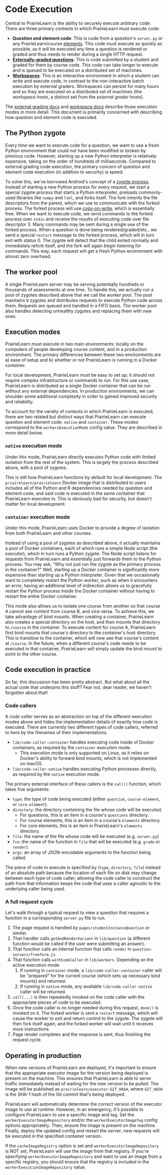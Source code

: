 # Code Execution

Central to PrairieLearn is the ability to securely execute arbitrary code. There are three primary contexts in which PrairieLearn must execute code:

- **Question and element code**: This is code from a question's `server.py` or any PrairieLearn/course [elements](elements.md). This code must execute as quickly as possible, as it will be executed any time a question is rendered or graded and thus needs to render during a single HTTP request.
- [**Externally-graded questions**](externalGrading.md): This is code submitted by a student and graded for them by course code. This code can take longer to execute and is queued to be executed on a distributed set of machines.
- [**Workspaces**](workspaces/): This is an interactive environment in which a student can write and execute code, in contrast to the non-interactive batch execution by external graders. Workspaces can persist for many hours and so they are executed on a distributed set of machines (the _workspace hosts_, a distinct set from the _external grader hosts_).

The [external grading docs](externalGrading.md) and [workspace docs](workspaces/) describe those execution modes in more detail. This document is primarily concerned with describing how question and element code is executed.

## The Python zygote

Every time we want to execute code for a question, we want to use a fresh Python environment that could not have been modified or broken by previous code. However, starting up a new Python interpreter is relatively expensive, taking on the order of hundreds of milliseconds. Compared to external grading code execution, the primary concern of question and element code execution (in addition to security) is speed.

To solve this, we've borrowed Android's concept of a [zygote process](https://developer.android.com/topic/performance/memory-overview#SharingRAM). Instead of starting a new Python process for every request, we start a special zygote process that starts a Python interpreter, preloads commonly-used libraries like `numpy` and `lxml`, and forks itself. The fork inherits the file descriptors from the parent, which we use to communicate with the forked process. The forked process will use [copy-on-write](https://en.wikipedia.org/wiki/Copy-on-write), which is essentially free. When we want to execute code, we send commands to the forked process over `stdin` and receive the results of executing code over file descriptor 3. Many commands may be sent during a single use of the forked process. When a question is done being rendered/graded/etc., we send a special `restart` message to the forked process, which will in turn exit with status 0. The zygote will detect that the child exited normally and immediately refork itself, and the fork will again begin listening for commands. This way, each request will get a fresh Python environment with almost zero overhead.

## The worker pool

A single PrairieLearn server may be serving potentially hundreds or thousands of assessments at one time. To handle this, we actually run a pool of zygotes described above that we call the _worker pool_. The pool maintains `N` zygotes and distributes requests to execute Python code across them. Requests are queued and handled in a FIFO basis. The worker pool also handles detecting unhealthy zygotes and replacing them with new ones.

## Execution modes

PrairieLearn must execute in two main environments: locally on the computers of people developing course content, and in a production environment. The primary differences between these two environments are a) ease of setup and b) whether or not PrairieLearn is running in a Docker container.

For local development, PrairieLearn must be easy to set up; it should not require complex infrastructure or commands to run. For this use case, PrairieLearn is distributed as a single Docker container that can be run without any external dependencies. In production environments, we can shoulder some additional complexity in order to gained improved security and reliability.

To account for the variety of contexts in which PrairieLearn is executed, there are two related but distinct ways that PrairieLearn can execute question and element code: `native` and `container`. These modes correspond to the `workersExecutionMode` config value. They are described in more detail below.

### `native` execution mode

Under this mode, PrairieLearn directly executes Python code with limited isolation from the rest of the system. This is largely the process described above, with a pool of zygotes.

This is still how PrairieLearn functions by default for local development. The `priairelearn/prairielearn` Docker image that is distributed to users includes all of the Python and R dependencies needed by question and element code, and said code is executed in the same container that PrairieLearn executes in. This is obviously bad for security, but doesn't matter for local development.

### `container` execution mode

Under this mode, PrairieLearn uses Docker to provide a degree of isolation from both PrairieLearn and other courses.

Instead of using a pool of zygotes as described above, it actually maintains a pool of Docker containers, each of which runs a simple Node script (the _executor_), which in turn runs a Python zygote. The Node script listens for requests from PrairieLearn and essentially just forwards them to the Python process. You may ask, "Why not just run the zygote as the primary process in the container?" Well, starting up a Docker container is significantly more expensive than starting up a Python interpreter. Given that we occasionally want to completely restart the Python worker, such as when it encounters an error, having an additional level of indirection allows us to gracefully restart the Python process inside the Docker container without having to restart the entire Docker container.

This mode also allows us to isolate one course from another so that course A cannot see content from course B, and vice versa. To achieve this, we take advantage of bind mounts. When creating a container, PrairieLearn also creates a special directory on the host, and then mounts that directory to `/course` in the container. To execute content for course A, PrairieLearn first bind mounts that course's directory to the container's host directory. This is transitive to the container, which will now see that course's content at `/course`. In the future, when a different course's code needs to be executed in that container, PrairieLearn will simply update the bind mount to point to the other course.

## Code execution in practice

So far, this discussion has been pretty abstract. But what about all the actual code that underpins this stuff? Fear not, dear reader, we haven't forgotten about that!

### Code callers

A _code caller_ serves as an abstraction on top of the different execution modes above and hides the implementation details of exactly how code is executed. There are currently two different types of code callers, referred to here by the filenames of their implementations.

- `lib/code-caller-container` handles executing code inside of Docker containers, as required by the `container` execution mode.
  - This execution mode is only supported on Linux, as it relies on Docker's ability to forward bind mounts, which is not implemented on macOS.
- `lib/code-caller-native` handles executing Python processes directly, as required by the `native` execution mode.

The primary external interface of these callers is the `call()` function, which takes five arguments:

- `type`: the type of code being executed (either `question`, `course-element`, or `core-element`).
- `directory`: the directory containing the file whose code will be executed.
  - For questions, this is an item in a course's `questions` directory.
  - For course elements, this is an item in a course's `elements` directory.
  - For core elements, this is an item in PrairieLearn's `elements` directory.
- `file`: the name of the file whose code will be executed (e.g. `server.py`)
- `fcn`: the name of the function in `file` that will be executed (e.g. `grade` or `render`).
- `args`: an array of JSON-encodable arguments to the function being called.

The piece of code to execute is specified by (`type`, `directory`, `file`) instead of an absolute path because the location of each file on disk may change between each type of code caller; allowing the code caller to construct the path from that information keeps the code that uses a caller agnostic to the underlying caller being used.

### A full request cycle

Let's walk through a typical request to view a question that requires a function in a corresponding `server.py` file to run.

1. The page request is handled by `pages/studentInstanceQuestion` or similar.
2. That handler calls `getAndRenderVariant` in `lib/question` (a different function would be called if the user were submitting an answer).
3. That function calls an internal function that calls `render` in `question-servers/freeform.js`.
4. That function calls `withCodeCaller` in `lib/workers`. Depending on the active execution mode
   1. If running in `container` mode, a `lib/code-caller-container` caller will be "prepared" for the current course (which sets up necessary bind mounts) and returned.
   2. If running in `native` mode, any available `lib/code-caller-native` caller will be returned.
5. `call(...)` is then repeatedly invoked on the code caller with the appropriate pieces of code to be executed.
6. Once the code caller is no longer needed during this request, `done()` is invoked on it. The forked worker is sent a `restart` message, which will cause the worker to exit and return control to the zygote. The zygote will then fork itself again, and the forked worker will wait until it receives more instructions.
7. Page render completes and the response is sent, thus finishing the request cycle.

## Operating in production

When new versions of PrairieLearn are deployed, it's important to ensure that the appropriate executor image for the version being deployed is present on the machine. This ensures that PrairieLearn is able to serve traffic immediately instead of waiting for the new version to be pulled. The image will be published as `prairielearn/executor:GIT_HASH`, where `GIT_HASH` is the SHA-1 hash of the Git commit that's being deployed.

PrairieLearn will automatically determine the correct version of the executor image to use at runtime. However, in an emergency, it's possible to configure PrairieLearn to use a specific image and tag. Set the `workerExecutorImageRepository` and/or the `workerExecutorImageTag` config options appropriately. Then, ensure the image is present on the machine. Finally, deploy the updated config and restart the server; new requests will be executed in the specified container version.

If the `cacheImageRegistry` option is set and `workerExecutorImageRepository` is NOT set, PrairieLearn will use the image from that registry. If you're specifying `workerExecutorImageRepository` and want to use an image from a specific registry, you should ensure that the registry is included in the `workerExecutionImageRepository` value.
